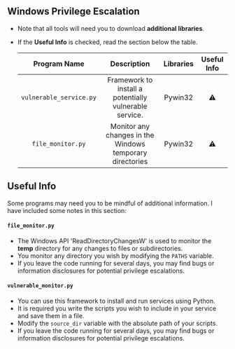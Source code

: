 ## Windows Privilege Escalation

* Note that all tools will need you to download **additional libraries**.
* If the **Useful Info** is checked, read the section below the table.


   | Program Name | Description| Libraries| Useful Info |
   | :--------: | :---: | :---: | :---: | 
   | `vulnerable_service.py`| Framework to install a potentially vulnerable service. | Pywin32 | ⚠️ |
   | `file_monitor.py`| Monitor any changes in the Windows temporary directories | Pywin32 | ⚠️ |

## Useful Info

Some programs may need you to be mindful of additional information. I have included some notes in this section:
   
#### `file_monitor.py`

* The Windows API 'ReadDirectoryChangesW' is used to monitor the **temp** directory for any changes to files or subdirectories.
* You monitor any directory you wish by modifying the `PATHS` variable.
* If you leave the code running for several days, you may find bugs or information disclosures for potential privilege escalations.

#### `vulnerable_monitor.py`

* You can use this framework to install and run services using Python. 
* It is required you write the scripts you wish to include in your service and save them in a file. 
* Modify the `source_dir` variable with the absolute path of your scripts.
* If you leave the code running for several days, you may find bugs or information disclosures for potential privilege escalations.
